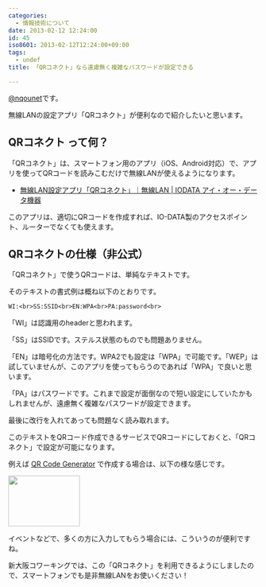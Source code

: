 ```yaml
---
categories:
  - 情報技術について
date: 2013-02-12 12:24:00
id: 45
iso8601: 2013-02-12T12:24:00+09:00
tags:
  - undef
title: 「QRコネクト」なら遠慮無く複雑なパスワードが設定できる

---
```


<p><a href="https://twitter.com/nqounet">@nqounet</a>です。</p>

<p>無線LANの設定アプリ「QRコネクト」が便利なので紹介したいと思います。</p>

<h2>QRコネクト って何？</h2>

<p>「QRコネクト」は、スマートフォン用のアプリ（iOS、Android対応）で、アプリを使ってQRコードを読みこむだけで無線LANが使えるようになります。</p>

<ul><li><a href="http://www.iodata.jp/product/network/info/tech/qrconnect.htm">無線LAN設定アプリ「QRコネクト」｜無線LAN | IODATA アイ・オー・データ機器</a></li></ul>

<p>このアプリは、適切にQRコードを作成すれば、IO-DATA製のアクセスポイント、ルーターでなくても使えます。</p>

<h2>QRコネクトの仕様（非公式）</h2>

<p>「QRコネクト」で使うQRコードは、単純なテキストです。</p>

<p>そのテキストの書式例は概ね以下のとおりです。</p>

```default
WI:<br>SS:SSID<br>EN:WPA<br>PA:password<br>
```

<p>「WI」は認識用のheaderと思われます。</p>

<p>「SS」はSSIDです。ステルス状態のものでも問題ありません。</p>

<p>「EN」は暗号化の方法です。WPA2でも設定は「WPA」で可能です。「WEP」は試していませんが、このアプリを使ってもらうのであれば「WPA」で良いと思います。</p>

<p>「PA」はパスワードです。これまで設定が面倒なので短い設定にしていたかもしれませんが、遠慮無く複雑なパスワードが設定できます。</p>

<p>最後に改行を入れてあっても問題なく読み取れます。</p>

<p>このテキストをQRコード作成できるサービスでQRコードにしておくと、「QRコネクト」で設定が可能になります。</p>

<p>例えば <a href="https://www.the-qrcode-generator.com/">QR Code Generator</a> で作成する場合は、以下の様な感じです。</p>

<p><img src="https://lh3.googleusercontent.com/-_kcDQVmGasU/URm0Au9PQfI/AAAAAAAAAXY/NOofvGE5VjY/s144/QR%2520Code%2520Generator.png" height="102" width="144"></p>

<p>イベントなどで、多くの方に入力してもらう場合には、こういうのが便利ですね。</p>

<p>新大阪コワーキングでは、この「QRコネクト」を利用できるようにしましたので、スマートフォンでも是非無線LANをお使いください！</p>
    	